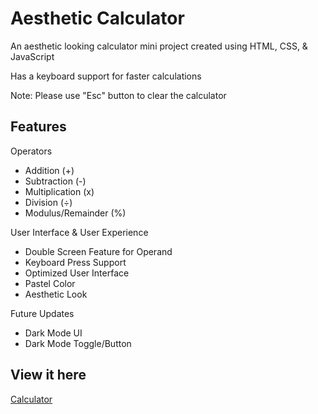 # Aesthetic Calculator 

An aesthetic looking calculator mini project created using HTML, CSS, & JavaScript

Has a keyboard support for faster calculations

Note:
Please use "Esc" button to clear the calculator

## Features

Operators
- Addition (+)
- Subtraction (-)
- Multiplication (x)
- Division (÷)
- Modulus/Remainder (%)

User Interface & User Experience
- Double Screen Feature for Operand
- Keyboard Press Support
- Optimized User Interface
- Pastel Color
- Aesthetic Look

Future Updates
- Dark Mode UI
- Dark Mode Toggle/Button

## View it here
[Calculator](https://ken2213.github.io/aesthetic-calculator/)
